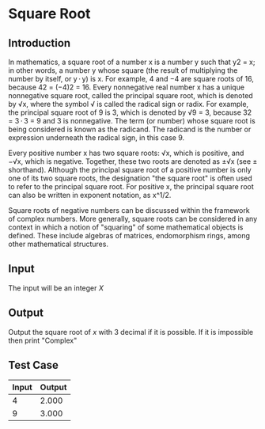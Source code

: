 # Square Root

## Introduction

In mathematics, a square root of a number x is a number y such that y2 = x; in other words, a number y whose square (the result of multiplying the number by itself, or y ⋅ y) is x. For example, 4 and −4 are square roots of 16, because 42 = (−4)2 = 16. Every nonnegative real number x has a unique nonnegative square root, called the principal square root, which is denoted by √x, where the symbol √  is called the radical sign or radix. For example, the principal square root of 9 is 3, which is denoted by √9 = 3, because 32 = 3 ⋅ 3 = 9 and 3 is nonnegative. The term (or number) whose square root is being considered is known as the radicand. The radicand is the number or expression underneath the radical sign, in this case 9.

Every positive number x has two square roots: √x, which is positive, and −√x, which is negative. Together, these two roots are denoted as ±√x (see ± shorthand). Although the principal square root of a positive number is only one of its two square roots, the designation "the square root" is often used to refer to the principal square root. For positive x, the principal square root can also be written in exponent notation, as x^1/2.

Square roots of negative numbers can be discussed within the framework of complex numbers. More generally, square roots can be considered in any context in which a notion of "squaring" of some mathematical objects is defined. These include algebras of matrices, endomorphism rings, among other mathematical structures.

## Input
The input will be an integer *X*

## Output
Output the square root of *x* with 3 decimal if it is possible. If it is impossible then print "Complex"

## Test Case
| Input | Output |
| ----- | ------ |
| 4     | 2.000  |
| 9     | 3.000  |